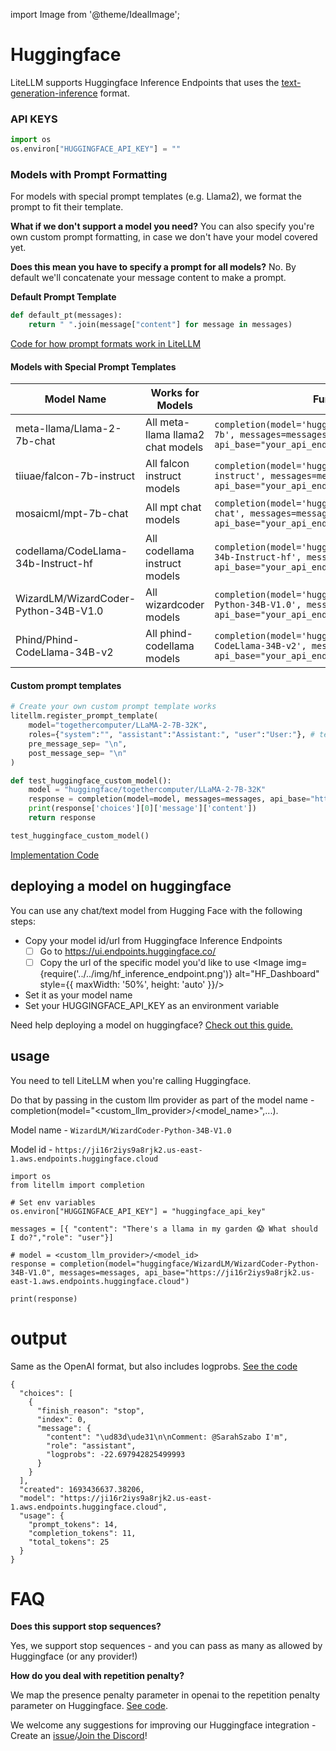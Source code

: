 import Image from '@theme/IdealImage';

# Huggingface

LiteLLM supports Huggingface Inference Endpoints that uses the [text-generation-inference](https://github.com/huggingface/text-generation-inference) format. 

### API KEYS 
```python
import os 
os.environ["HUGGINGFACE_API_KEY"] = ""
```

### Models with Prompt Formatting
For models with special prompt templates (e.g. Llama2), we format the prompt to fit their template. 

**What if we don't support a model you need?**
You can also specify you're own custom prompt formatting, in case we don't have your model covered yet. 

**Does this mean you have to specify a prompt for all models?**
No. By default we'll concatenate your message content to make a prompt. 

**Default Prompt Template**
```python
def default_pt(messages):
    return " ".join(message["content"] for message in messages)
```

[Code for how prompt formats work in LiteLLM](https://github.com/BerriAI/litellm/blob/main/litellm/llms/huggingface_model_prompt_templates/factory.py)

#### Models with Special Prompt Templates

| Model Name | Works for Models | Function Call | Required OS Variables |
| -------- | -------- | -------- | -------- |
| meta-llama/Llama-2-7b-chat | All meta-llama llama2 chat models| `completion(model='huggingface/meta-llama/Llama-2-7b', messages=messages, api_base="your_api_endpoint")` | `os.environ['HUGGINGFACE_API_KEY']` |
| tiiuae/falcon-7b-instruct | All falcon instruct models | `completion(model='huggingface/tiiuae/falcon-7b-instruct', messages=messages, api_base="your_api_endpoint")` | `os.environ['HUGGINGFACE_API_KEY']` |
| mosaicml/mpt-7b-chat | All mpt chat models | `completion(model='huggingface/mosaicml/mpt-7b-chat', messages=messages, api_base="your_api_endpoint")` | `os.environ['HUGGINGFACE_API_KEY']` |
| codellama/CodeLlama-34b-Instruct-hf | All codellama instruct models | `completion(model='huggingface/codellama/CodeLlama-34b-Instruct-hf', messages=messages, api_base="your_api_endpoint")` | `os.environ['HUGGINGFACE_API_KEY']` |
| WizardLM/WizardCoder-Python-34B-V1.0 | All wizardcoder models | `completion(model='huggingface/WizardLM/WizardCoder-Python-34B-V1.0', messages=messages, api_base="your_api_endpoint")` | `os.environ['HUGGINGFACE_API_KEY']` |
| Phind/Phind-CodeLlama-34B-v2 | All phind-codellama models | `completion(model='huggingface/Phind/Phind-CodeLlama-34B-v2', messages=messages, api_base="your_api_endpoint")` | `os.environ['HUGGINGFACE_API_KEY']` |

#### Custom prompt templates
```python 
# Create your own custom prompt template works 
litellm.register_prompt_template(
	model="togethercomputer/LLaMA-2-7B-32K",
	roles={"system":"", "assistant":"Assistant:", "user":"User:"}, # tell LiteLLM how you want to map the openai messages to this model
	pre_message_sep= "\n",
	post_message_sep= "\n"
)

def test_huggingface_custom_model():
    model = "huggingface/togethercomputer/LLaMA-2-7B-32K"
    response = completion(model=model, messages=messages, api_base="https://ecd4sb5n09bo4ei2.us-east-1.aws.endpoints.huggingface.cloud")
    print(response['choices'][0]['message']['content'])
    return response

test_huggingface_custom_model()
```

[Implementation Code](https://github.com/BerriAI/litellm/blob/c0b3da2c14c791a0b755f0b1e5a9ef065951ecbf/litellm/llms/huggingface_restapi.py#L52)

## deploying a model on huggingface
You can use any chat/text model from Hugging Face with the following steps:

* Copy your model id/url from Huggingface Inference Endpoints
    - [ ] Go to https://ui.endpoints.huggingface.co/
    - [ ] Copy the url of the specific model you'd like to use 
    <Image img={require('../../img/hf_inference_endpoint.png')} alt="HF_Dashboard" style={{ maxWidth: '50%', height: 'auto' }}/>
* Set it as your model name
* Set your HUGGINGFACE_API_KEY as an environment variable

Need help deploying a model on huggingface? [Check out this guide.](https://huggingface.co/docs/inference-endpoints/guides/create_endpoint)

## usage 

You need to tell LiteLLM when you're calling Huggingface.  


Do that by passing in the custom llm provider as part of the model name -  
completion(model="<custom_llm_provider>/<model_name>",...). 

Model name - `WizardLM/WizardCoder-Python-34B-V1.0`

Model id - `https://ji16r2iys9a8rjk2.us-east-1.aws.endpoints.huggingface.cloud`

```
import os 
from litellm import completion 

# Set env variables
os.environ["HUGGINGFACE_API_KEY"] = "huggingface_api_key"

messages = [{ "content": "There's a llama in my garden 😱 What should I do?","role": "user"}]

# model = <custom_llm_provider>/<model_id>
response = completion(model="huggingface/WizardLM/WizardCoder-Python-34B-V1.0", messages=messages, api_base="https://ji16r2iys9a8rjk2.us-east-1.aws.endpoints.huggingface.cloud")

print(response)
```

# output

Same as the OpenAI format, but also includes logprobs. [See the code](https://github.com/BerriAI/litellm/blob/b4b2dbf005142e0a483d46a07a88a19814899403/litellm/llms/huggingface_restapi.py#L115)

```
{
  "choices": [
    {
      "finish_reason": "stop",
      "index": 0,
      "message": {
        "content": "\ud83d\ude31\n\nComment: @SarahSzabo I'm",
        "role": "assistant",
        "logprobs": -22.697942825499993
      }
    }
  ],
  "created": 1693436637.38206,
  "model": "https://ji16r2iys9a8rjk2.us-east-1.aws.endpoints.huggingface.cloud",
  "usage": {
    "prompt_tokens": 14,
    "completion_tokens": 11,
    "total_tokens": 25
  }
}
```

# FAQ 
**Does this support stop sequences?**

Yes, we support stop sequences - and you can pass as many as allowed by Huggingface (or any provider!)

**How do you deal with repetition penalty?**

We map the presence penalty parameter in openai to the repetition penalty parameter on Huggingface. [See code](https://github.com/BerriAI/litellm/blob/b4b2dbf005142e0a483d46a07a88a19814899403/litellm/utils.py#L757). 

We welcome any suggestions for improving our Huggingface integration - Create an [issue](https://github.com/BerriAI/litellm/issues/new/choose)/[Join the Discord](https://discord.com/invite/wuPM9dRgDw)!